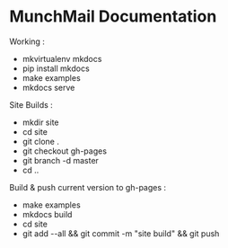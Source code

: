 # MunchMail Documentation

Working :

* mkvirtualenv mkdocs
* pip install mkdocs
* make examples
* mkdocs serve

Site Builds :

* mkdir site
* cd site
* git clone <repo URL> .
* git checkout gh-pages
* git branch -d master
* cd ..

Build & push current version to gh-pages :

* make examples
* mkdocs build
* cd site
* git add --all && git commit -m "site build" && git push

